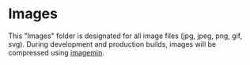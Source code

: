 # Images

This "Images" folder is designated for all image files (jpg, jpeg, png, gif, svg).
During development and production builds, images will be compressed using [imagemin](https://github.com/imagemin/imagemin).
